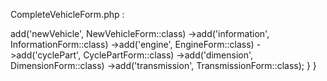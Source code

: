

CompleteVehicleForm.php :
<?php

namespace App\Form;

use Symfony\Component\Form\AbstractType;
use Symfony\Component\Form\FormBuilderInterface;

class CompleteVehicleForm extends AbstractType
{
    public function buildForm(FormBuilderInterface $builder, array $options): void
    {
        $builder
            ->add('newVehicle', NewVehicleForm::class)
            ->add('information', InformationForm::class)
            ->add('engine', EngineForm::class)
            ->add('cyclePart', CyclePartForm::class)
            ->add('dimension', DimensionForm::class)
            ->add('transmission', TransmissionForm::class);
    }
}
